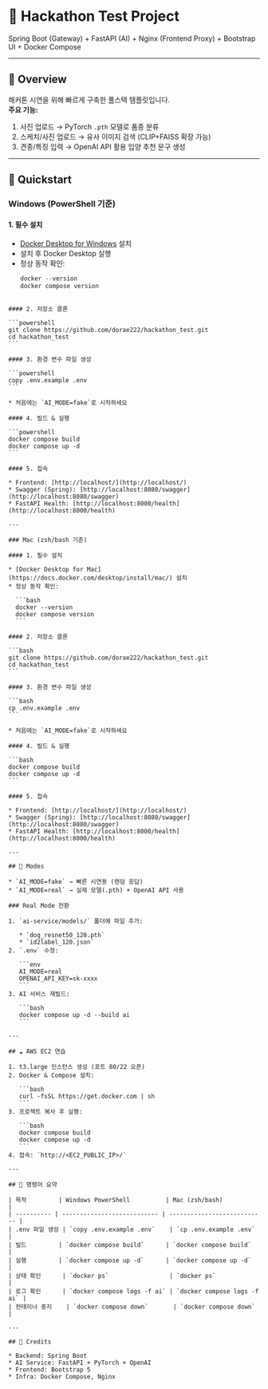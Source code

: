 # 🐶 Hackathon Test Project

Spring Boot (Gateway) + FastAPI (AI) + Nginx (Frontend Proxy) + Bootstrap UI + Docker Compose

---

## 📌 Overview
해커톤 시연을 위해 빠르게 구축한 풀스택 템플릿입니다.  
**주요 기능:**
1. 사진 업로드 → PyTorch `.pth` 모델로 품종 분류
2. 스케치/사진 업로드 → 유사 이미지 검색 (CLIP+FAISS 확장 가능)
3. 견종/특징 입력 → OpenAI API 활용 입양 추천 문구 생성

---

## 🚀 Quickstart

### Windows (PowerShell 기준)

#### 1. 필수 설치
- [Docker Desktop for Windows](https://docs.docker.com/desktop/install/windows/) 설치
- 설치 후 Docker Desktop 실행
- 정상 동작 확인:
  ```powershell
  docker --version
  docker compose version
````

#### 2. 저장소 클론

```powershell
git clone https://github.com/dorae222/hackathon_test.git
cd hackathon_test
```

#### 3. 환경 변수 파일 생성

```powershell
copy .env.example .env
```

* 처음에는 `AI_MODE=fake`로 시작하세요

#### 4. 빌드 & 실행

```powershell
docker compose build
docker compose up -d
```

#### 5. 접속

* Frontend: [http://localhost/](http://localhost/)
* Swagger (Spring): [http://localhost:8080/swagger](http://localhost:8080/swagger)
* FastAPI Health: [http://localhost:8000/health](http://localhost:8000/health)

---

### Mac (zsh/bash 기준)

#### 1. 필수 설치

* [Docker Desktop for Mac](https://docs.docker.com/desktop/install/mac/) 설치
* 정상 동작 확인:

  ```bash
  docker --version
  docker compose version
  ```

#### 2. 저장소 클론

```bash
git clone https://github.com/dorae222/hackathon_test.git
cd hackathon_test
```

#### 3. 환경 변수 파일 생성

```bash
cp .env.example .env
```

* 처음에는 `AI_MODE=fake`로 시작하세요

#### 4. 빌드 & 실행

```bash
docker compose build
docker compose up -d
```

#### 5. 접속

* Frontend: [http://localhost/](http://localhost/)
* Swagger (Spring): [http://localhost:8080/swagger](http://localhost:8080/swagger)
* FastAPI Health: [http://localhost:8000/health](http://localhost:8000/health)

---

## 🔧 Modes

* `AI_MODE=fake` → 빠른 시연용 (랜덤 응답)
* `AI_MODE=real` → 실제 모델(.pth) + OpenAI API 사용

### Real Mode 전환

1. `ai-service/models/` 폴더에 파일 추가:

   * `dog_resnet50_120.pth`
   * `id2label_120.json`
2. `.env` 수정:

   ```env
   AI_MODE=real
   OPENAI_API_KEY=sk-xxxx
   ```
3. AI 서비스 재빌드:

   ```bash
   docker compose up -d --build ai
   ```

---

## ☁️ AWS EC2 연습

1. t3.large 인스턴스 생성 (포트 80/22 오픈)
2. Docker & Compose 설치:

   ```bash
   curl -fsSL https://get.docker.com | sh
   ```
3. 프로젝트 복사 후 실행:

   ```bash
   docker compose build
   docker compose up -d
   ```
4. 접속: `http://<EC2_PUBLIC_IP>/`

---

## 📝 명령어 요약

| 목적         | Windows PowerShell          | Mac (zsh/bash)              |
| ---------- | --------------------------- | --------------------------- |
| .env 파일 생성 | `copy .env.example .env`    | `cp .env.example .env`      |
| 빌드         | `docker compose build`      | `docker compose build`      |
| 실행         | `docker compose up -d`      | `docker compose up -d`      |
| 상태 확인      | `docker ps`                 | `docker ps`                 |
| 로그 확인      | `docker compose logs -f ai` | `docker compose logs -f ai` |
| 컨테이너 중지    | `docker compose down`       | `docker compose down`       |

---

## 🙌 Credits

* Backend: Spring Boot
* AI Service: FastAPI + PyTorch + OpenAI
* Frontend: Bootstrap 5
* Infra: Docker Compose, Nginx
